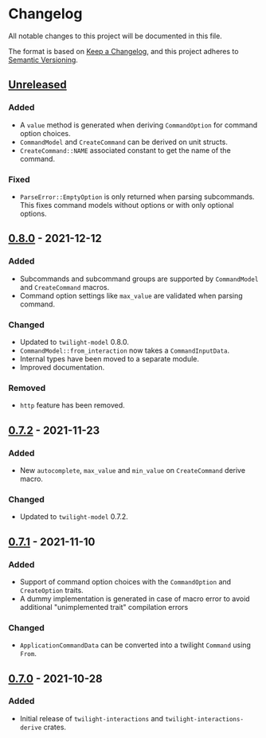 # Changelog
All notable changes to this project will be documented in this file.

The format is based on [Keep a Changelog](https://keepachangelog.com/en/1.0.0/),
and this project adheres to [Semantic Versioning](https://semver.org/spec/v2.0.0.html).

## [Unreleased]
### Added
- A `value` method is generated when deriving `CommandOption` for command option choices.
- `CommandModel` and `CreateCommand` can be derived on unit structs.
- `CreateCommand::NAME` associated constant to get the name of the command.

### Fixed
- `ParseError::EmptyOption` is only returned when parsing subcommands.  
   This fixes command models without options or with only optional options.

## [0.8.0] - 2021-12-12
### Added
- Subcommands and subcommand groups are supported by `CommandModel` and `CreateCommand` macros.
- Command option settings like `max_value` are validated when parsing command.

### Changed
- Updated to `twilight-model` 0.8.0.
- `CommandModel::from_interaction` now takes a `CommandInputData`.
- Internal types have been moved to a separate module.
- Improved documentation.

### Removed
- `http` feature has been removed.

## [0.7.2] - 2021-11-23
### Added
- New `autocomplete`, `max_value` and `min_value` on `CreateCommand` derive macro.

### Changed
- Updated to `twilight-model` 0.7.2.

## [0.7.1] - 2021-11-10
### Added
- Support of command option choices with the `CommandOption` and `CreateOption` traits.
- A dummy implementation is generated in case of macro error to avoid additional "unimplemented trait" compilation errors 

### Changed
- `ApplicationCommandData` can be converted into a twilight `Command` using `From`.

## [0.7.0] - 2021-10-28
### Added
- Initial release of `twilight-interactions` and `twilight-interactions-derive` crates.

[Unreleased]: https://github.com/baptiste0928/twilight-interactions/compare/v0.8.0...main
[0.8.0]: https://github.com/baptiste0928/twilight-interactions/compare/v0.7.2...v0.8.0
[0.7.2]: https://github.com/baptiste0928/twilight-interactions/compare/v0.7.1...v0.7.2
[0.7.1]: https://github.com/baptiste0928/twilight-interactions/compare/v0.7.0...v0.7.1
[0.7.0]: https://github.com/baptiste0928/twilight-interactions/releases/tag/v0.7.0
